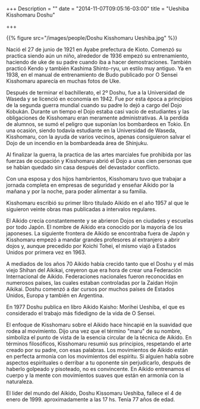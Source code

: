 +++
Description = ""
date = "2014-11-07T09:05:16-03:00"
title = "Ueshiba Kisshomaru Doshu"

+++

{{% figure src="/images/people/Doshu Kisshomaru Ueshiba.jpg" %}}

Nació el 27 de junio de 1921 en Ayabe prefectura de Kioto. Comenzó su practica
siendo aún un niño, alrededor de 1936 empezó su entrenamiento, haciendo de uke
de su padre cuando iba a hacer demostraciones. También practicó Kendo y también
Kashima Shinto-ryu, un estilo muy antiguo. Ya en 1938, en el manual de
entrenamiento de Budo publicado por O Sensei Kisshomaru aparecía en muchas
fotos de Uke.

Después de terminar el bachillerato, el 2º Doshu, fue a la Universidad de
Waseda y se licenció en economía en 1942. Fue por esta época a principios de la
segunda guerra mundial cuando su padre lo dejó a cargo del Dojo Kobukán.
Durante un tiempo el Dojo estaba casi vacío de estudiantes y las obligaciones
de Kisshomaru eran meramente administrativas. A la perdida de alumnos, se sumó
el peligro que suponían los bombardeos en Tokio. En una ocasión, siendo todavía
estudiante en la Universidad de Waseda, Kisshomaru, con la ayuda de varios
vecinos, apenas consiguieron salvar el Dojo de un incendio en la bombardeada
área de Shinjuku.

Al finalizar la guerra, la practica de las artes marciales fue prohibida por
las fuerzas de ocupación y Kisshomaru abrió el Dojo a unas cien personas que se
habían quedado sin casa después del devastador conflicto.

Con una esposa y dos hijos hambrientos, Kisshomaru tuvo que trabajar a jornada
completa en empresas de seguridad y enseñar Aikido por la mañana y por la
noche, para poder alimentar a su familia.

Kisshomaru escribió su primer libro titulado Aikido en el año 1957 al que le
siguieron veinte obras mas publicadas a intervalos regulares.

El Aikido crecía constantemente y se abrieron Dojos en ciudades y escuelas por
todo Japón. El nombre de Aikido era conocido por la mayoría de los japoneses.
La siguiente frontera de Aikido se encontraba fuera de Japón y Kisshomaru
empezó a mandar grandes profesores al extranjero a abrir dojos y, aunque
precedido por Koichi Tohei, el mismo viajó a Estados Unidos por primera vez en
1963.

A mediados de los años 70 Aikido había crecido tanto que el Doshu y el más
viejo Shihan del Aikikai, creyeron que era hora de crear una Federación
Internacional de Aikido. Federaciones nacionales fueron reconocidas en
numerosos países, las cuales estaban controladas por la Zaidan Hojin Aikikai.
Doshu comenzó a dar cursos por muchos países de Estados Unidos, Europa y
también en Argentina.

En 1977 Doshu publica en libro Aikido Kaisho: Morihei Ueshiba, el que es
considerado el trabajo más fidedigno de la vida de O Sensei.

El enfoque de Kisshomaru sobre el Aikido hace hincapié en la suavidad que rodea
al movimiento. Dijo una vez que el término "maru" de su nombre, simboliza el
punto de vista de la esencia circular de la técnica de Aikido. En términos
filosóficos, Kisshomaru resumió sus principios, respetando el arte creado por
su padre, con esas palabras. Los movimientos de Aikido están en perfecta
armonía con los movimientos del espíritu. Si alguien habla sobre aspectos
espirituales o derribar a tu oponente sin perjudicarlo, después de haberlo
golpeado y pisoteado, no es convincente. En Aikido entrenamos el cuerpo y la
mente con movimientos suaves que están en armonía con la naturaleza.

El lider del mundo del Aikido, Doshu Kissomaru Ueshiba, fallece el 4 de enero
de 1999. aproximadamente a las 17 hs. Tenía 77 años de edad.
